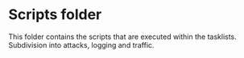 # Scripts folder

This folder contains the scripts that are executed within the tasklists. Subdivision into attacks, logging and traffic.
